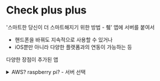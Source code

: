 # Check plus plus

'스마트한 당신이 더 스마트해지기 위한 방법 - 췤' 앱에 서버를 붙여서

- 핸드폰을 바꿔도 지속적으로 사용할 수 있거나
- iOS뿐만 아니라 다양한 플랫폼과의 연동이 가능하는 등

다양한 장점이 추가된 앱

<details>
  <summary>AWS? raspberry pi? - 서버 선택</summary>
  <div markdown="1">
서버를 어떻게 구현할까 고민을 했었다.

<details>
    <summary>두괄식 글을 좋아하시는 분들을 위한 선 결론</summary>
    <div markdown="1">
AWS와 raspberry pi를 고민하다가 AWS로 선택했습니다.
    </div>
</details>

1. 클라우드 서비스를 사용할까?
   - AWS? Azure? GCP? Firebase?
2. 특정 디바이스를 사용할까?
   - Desktop? raspberry pi? used laptop? used android phone??

먼저 클라우드를 사용하면 여러모로 편하고 장점이 많을 것 같았다.  
(여러 상황에 유연하게 대처 가능, 서비스를 더욱 이롭게 만들어주는 기능 등)  
하지만 어떠한 변수가 발생하여 비용이 얼마나 청구될지 모르기 때문에  
그 불확실함이 나를 더 고민하게 만들었다.

반면 특정 디바이스를 사용한다는 것은
클라우드 서비스보다 더욱 예측 가능하고 나에게 안정감을 주었다.
그래서 그중에 무엇을 사용할까 고민했다.

- Desktop

  - <장점>
  - 성능이 좋다.
  - <단점>
  - 항상 Desktop을 켜놔야 한다. -> 잘 때 켜져 있는 Desktop을 생각하면 달갑지 않다.
  - 전기세 -> 모니터를 꺼놓으면 많이 발생하진 않을 거라 생각되지만 어쨌든 추가 비용이 발생한다.

- raspberry pi

  - <장점>
  - 충분한 성능 (이전 세대에 비해 요즘 성능이 많이 좋아졌다)
  - 스마트 홈을 구축할 계획이 있었는데 겸사겸사 사용 가능
  - 위의 Desktop 단점을 커버할 수 있다.
  - 항상 켜놔도 나의 시각, 청각의 역치 값을 넘기지 못하는 수준이다.
  - 전기도 조금 사용하기 때문에 전기세도 거의 나가지 않는다.

- used laptop

  - <단점>
  - 집에 사용하지 않는 laptop의 소음이 너~무 심하다.
  - 전기세

- used android phone

  - <단점>
  - 구매해야 함
  - 확장하기 안 좋음
  - '직감'이란 예리한 고찰이 쌓이고 쌓여 발상 되는 것이라고 들었다.
  - 나의 '직감'이 거부

그래서 raspberry pi를 사용하려고 했었다.
그런데 막상 또 생각해 보니

- 인터넷 통신사 약관에 어긋날 가능성
- 디바이스 관리(열기 처리 등)
- 여러 보안 문제 등

디바이스를 사용할 때의 귀찮음이 클라우드를 사용할 때의 불확실성보다 컸다..!
그리고 또 생각해 보니 AWS 프리티어가 남아서 어떻게 잘 사용하면 비용을 많이 줄일 수 있을 것 같았고
이 기회에 AWS를 좀 더 제대로 사용하면 불확실성이 줄어들고 확실성이 늘 것 같았다.

그리고 클라우드 서비스에서는 AWS, Azure, GCP 중에서는
지금 내 앱에 필요한 서버 수준에서는 셋 다 비슷할 것 같아서
AWS를 사용하기로 결정했다.

  </div>
</details>
